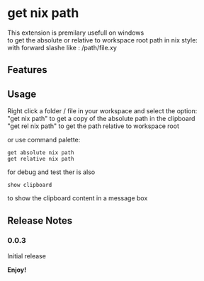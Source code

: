 # get nix path

This extension is premilary usefull on windows  
to get the absolute or relative to workspace root path in nix style:  
with forward slashe like : /path/file.xy


## Features


## Usage

Right click a folder / file in your workspace and select the option:  
  "get nix path" to get a copy of the absolute path in the clipboard  
  "get rel nix path" to get the path relative to workspace root  

or use command palette:  
```
get absolute nix path
get relative nix path
```
for debug and test ther is also 
```
show clipboard
```
to show the clipboard content in a message box  


<!-- 
## Extension Settings

Include if your extension adds any VS Code settings through the `contributes.configuration` extension point.

For example:

This extension contributes the following settings:

* `myExtension.enable`: enable/disable this extension
* `myExtension.thing`: set to `blah` to do something
 -->
<!-- 
## Known Issues
 -->

## Release Notes

<!-- Users appreciate release notes as you update your extension. -->

### 0.0.3

Initial release 

<!-- 
### 1.0.1

Fixed issue #.

### 1.1.0

Added features X, Y, and Z. -->


**Enjoy!**
